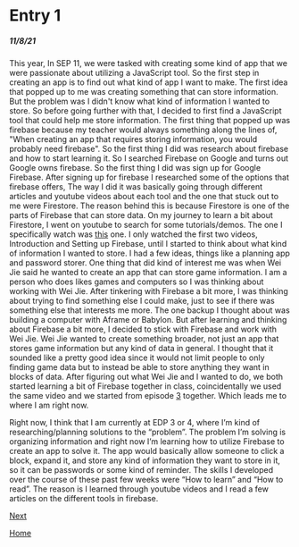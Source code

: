 # Entry 1
##### 11/8/21

 This year, In SEP 11, we were tasked with creating some kind of app that we were passionate about utilizing a JavaScript tool. So the first step in creating an app is to find out what kind of app I want to make. The first idea that popped up to me was creating something that can store information. But the problem was I didn't know what kind of information I wanted to store. So before going further with that, I decided to first find a JavaScript tool that could help me store information. The first thing that popped up was firebase because my teacher would always something along the lines of, "When creating an app that requires storing information, you would probably need firebase". So the first thing I did was research about firebase and how to start learning it. So I searched Firebase on Google and turns out Google owns firebase. So the first thing I did was sign up for Google Firebase. After signing up for firebase I researched some of the options that firebase offers, The way I did it was basically going through different articles and youtube videos about each tool and the one that stuck out to me were Firestore. The reason behind this is because Firestore is one of the parts of Firebase that can store data. On my journey to learn a bit about Firestore, I went on youtube to search for some tutorials/demos. The one I specifically watch was [this](https://www.youtube.com/watch?v=4d-gIPGzmK4&list=PL4cUxeGkcC9itfjle0ji1xOZ2cjRGY_WB) one. I only watched the first two videos, Introduction and Setting up Firebase, until I started to think about what kind of information I wanted to store. I had a few ideas, things like a planning app and password storer. One thing that did kind of interest me was when Wei Jie said he wanted to create an app that can store game information. I am a person who does likes games and computers so I was thinking about working with Wei Jie. After tinkering with Firebase a bit more, I was thinking about trying to find something else I could make, just to see if there was something else that interests me more. The one backup I thought about was building a computer with Aframe or Babylon. But after learning and thinking about Firebase a bit more, I decided to stick with Firebase and work with Wei Jie. Wei Jie wanted to create something broader, not just an app that stores game information but any kind of data in general. I thought that it sounded like a pretty good idea since it would not limit people to only finding game data but to instead be able to store anything they want in blocks of data. After figuring out what Wei Jie and I wanted to do, we both started learning a bit of Firebase together in class, coincidentally we used the same video and we started from episode [3](https://www.youtube.com/watch?v=kmTECF0JZyQ&list=PL4cUxeGkcC9itfjle0ji1xOZ2cjRGY_WB&index=3) together. Which leads me to where I am right now.
 
 
 Right now, I think that I am currently at EDP 3 or 4, where I’m kind of researching/planning solutions to the “problem”. The problem I’m solving is organizing information and right now I’m learning how to utilize Firebase to create an app to solve it. The app would basically allow someone to click a block, expand it, and store any kind of information they want to store in it, so it can be passwords or some kind of reminder. The skills I developed over the course of these past few weeks were “How to learn” and “How to read”.  The reason is I learned through youtube videos and I read a few articles on the different tools in firebase.

 
 
 


[Next](entry02.md)

[Home](../README.md)
